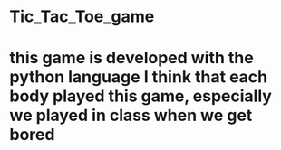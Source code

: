 # Tic_Tac_Toe_game
# this game is developed with the python language I think that each body played this game, especially we played in class when we get bored
